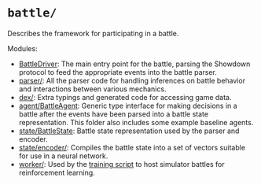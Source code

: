 # `battle/`

Describes the framework for participating in a battle.

Modules:

-   [BattleDriver](BattleDriver.ts): The main entry point for the battle,
    parsing the Showdown protocol to feed the appropriate events into the battle
    parser.
-   [parser/](parser/): All the parser code for handling inferences on battle
    behavior and interactions between various mechanics.
-   [dex/](dex/): Extra typings and generated code for accessing game data.
-   [agent/BattleAgent](agent/BattleAgent.ts): Generic type interface for making
    decisions in a battle after the events have been parsed into a battle state
    representation. This folder also includes some example baseline agents.
-   [state/BattleState](state/BattleState.ts): Battle state representation used
    by the parser and encoder.
-   [state/encoder/](state/encoder/): Compiles the battle state into a set of
    vectors suitable for use in a neural network.
-   [worker/](worker/): Used by the [training script](../../py/train.py) to host
    simulator battles for reinforcement learning.
